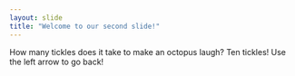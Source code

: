```yaml
---
layout: slide
title: "Welcome to our second slide!"
---
```

How many tickles does it take to make an octopus laugh? Ten tickles!
Use the left arrow to go back!
